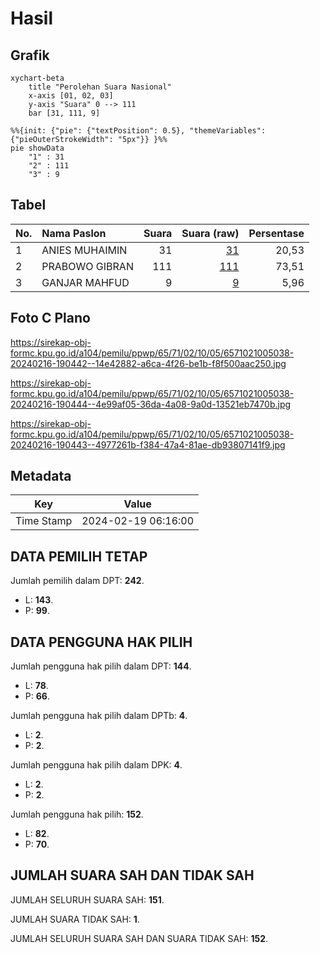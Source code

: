 # Hasil

## Grafik

```mermaid
xychart-beta
    title "Perolehan Suara Nasional"
    x-axis [01, 02, 03]
    y-axis "Suara" 0 --> 111
    bar [31, 111, 9]
```

```mermaid
%%{init: {"pie": {"textPosition": 0.5}, "themeVariables": {"pieOuterStrokeWidth": "5px"}} }%%
pie showData
    "1" : 31
    "2" : 111
    "3" : 9
```

## Tabel

| No. | Nama Paslon    | Suara | Suara (raw) | Persentase |
|:--- |:-------------- | -----:| -----------:| ----------:|
| 1   | ANIES MUHAIMIN | 31    | [31][p-1]   | 20,53      |
| 2   | PRABOWO GIBRAN | 111   | [111][p-2]  | 73,51      |
| 3   | GANJAR MAHFUD  | 9     | [9][p-3]    | 5,96       |


[p-1]: https://github.com/gigit-pemilu/pemilu-2024/blob/main/pilpres/hitung-suara/sub/65-kalimantan-utara/sub/71-kota-tarakan/sub/02-tarakan-tengah/sub/1005-selumit-pantai/sub/038-tps/sub/paslon-1.txt
[p-2]: https://github.com/gigit-pemilu/pemilu-2024/blob/main/pilpres/hitung-suara/sub/65-kalimantan-utara/sub/71-kota-tarakan/sub/02-tarakan-tengah/sub/1005-selumit-pantai/sub/038-tps/sub/paslon-2.txt
[p-3]: https://github.com/gigit-pemilu/pemilu-2024/blob/main/pilpres/hitung-suara/sub/65-kalimantan-utara/sub/71-kota-tarakan/sub/02-tarakan-tengah/sub/1005-selumit-pantai/sub/038-tps/sub/paslon-3.txt

## Foto C Plano

https://sirekap-obj-formc.kpu.go.id/a104/pemilu/ppwp/65/71/02/10/05/6571021005038-20240216-190442--14e42882-a6ca-4f26-be1b-f8f500aac250.jpg

https://sirekap-obj-formc.kpu.go.id/a104/pemilu/ppwp/65/71/02/10/05/6571021005038-20240216-190444--4e99af05-36da-4a08-9a0d-13521eb7470b.jpg

https://sirekap-obj-formc.kpu.go.id/a104/pemilu/ppwp/65/71/02/10/05/6571021005038-20240216-190443--4977261b-f384-47a4-81ae-db93807141f9.jpg


## Metadata

| Key        | Value               |
| ---------- | ------------------- |
| Time Stamp | 2024-02-19 06:16:00 |


## DATA PEMILIH TETAP

Jumlah pemilih dalam DPT: **242**.
 * L: **143**.
 * P: **99**.

## DATA PENGGUNA HAK PILIH

Jumlah pengguna hak pilih dalam DPT: **144**.
 * L: **78**.
 * P: **66**.

Jumlah pengguna hak pilih dalam DPTb: **4**.
 * L: **2**.
 * P: **2**.

Jumlah pengguna hak pilih dalam DPK: **4**.
 * L: **2**.
 * P: **2**.

Jumlah pengguna hak pilih: **152**.
 * L: **82**.
 * P: **70**.

## JUMLAH SUARA SAH DAN TIDAK SAH

JUMLAH SELURUH SUARA SAH: **151**.

JUMLAH SUARA TIDAK SAH: **1**.

JUMLAH SELURUH SUARA SAH DAN SUARA TIDAK SAH: **152**.


